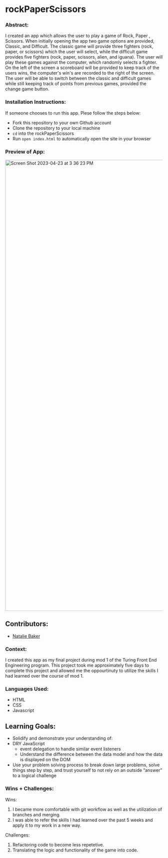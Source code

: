 # rockPaperScissors

### Abstract:
I created an app which allows the user to play a game of Rock, Paper , Scissors. When initially opening the app two game options are provided, Classic, and Difficult. The classic game will provide three fighters (rock, paper, or scissors) which the user will select, while the difficult game provides five fighters (rock, paper, scissors, alien, and iguana). The user will play these games against the computer, which randomly selects a fighter. On the left of the screen a scoreboard will be provided to keep track of the users wins, the computer's win's are recorded to the right of the screen. The user will be able to switch between the classic and difficult games while still keeping track of points from previous games, provided the change game button.

### Installation Instructions:
If someone chooses to run this app. Plese follow the steps below:
 - Fork this repository to your own Github account
 - Clone the repository to your local machine
 - `cd` into the rockPaperScissors
 - Run `open index.html` to automatically open the site in your browser

### Preview of App:
<img width="1440" alt="Screen Shot 2023-04-23 at 3 36 23 PM" src="https://user-images.githubusercontent.com/121268293/233867644-be4d6dd0-bb6a-4d8d-821f-fe34b02957cb.png">


## Contributors:
- [Natalie Baker](https://github.com/Nathelene)

### Context:
I created this app as my final project during mod 1 of the Turing Front End Engineering program. This project took me approximately five days to complete this project and allowed me the oppourtinuty to utilize the skills I had learned over the course of mod 1. 

### Languages Used:
- HTML
- CSS
- Javascript

## Learning Goals:
- Solidify and demonstrate your understanding of:
- DRY JavaScript
  - event delegation to handle similar event listeners
  - Understand the difference between the data model and how the data is displayed on the DOM
- Use your problem solving process to break down large problems, solve things step by step, and trust yourself to not rely on an outside “answer” to a logical challenge

### Wins + Challenges:
Wins: 
1. I became more comfortable with git workflow as well as the utilization of branches and merging.
2. I was able to refer the skills I had learned over the past 5 weeks and apply it to my work in a new way.


Challenges: 
1. Refactoring code to become less repetetive.
2. Translating the logic and functionality of the game into code.


